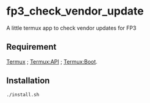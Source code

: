# fp3_check_vendor_update
A little termux app to check vendor updates for FP3

## Requirement
[Termux](https://f-droid.org/en/packages/com.termux/) ;
[Termux:API](https://f-droid.org/en/packages/com.termux.api/) ;
[Termux:Boot](https://f-droid.org/en/packages/com.termux.boot/).

## Installation
```
./install.sh
```
